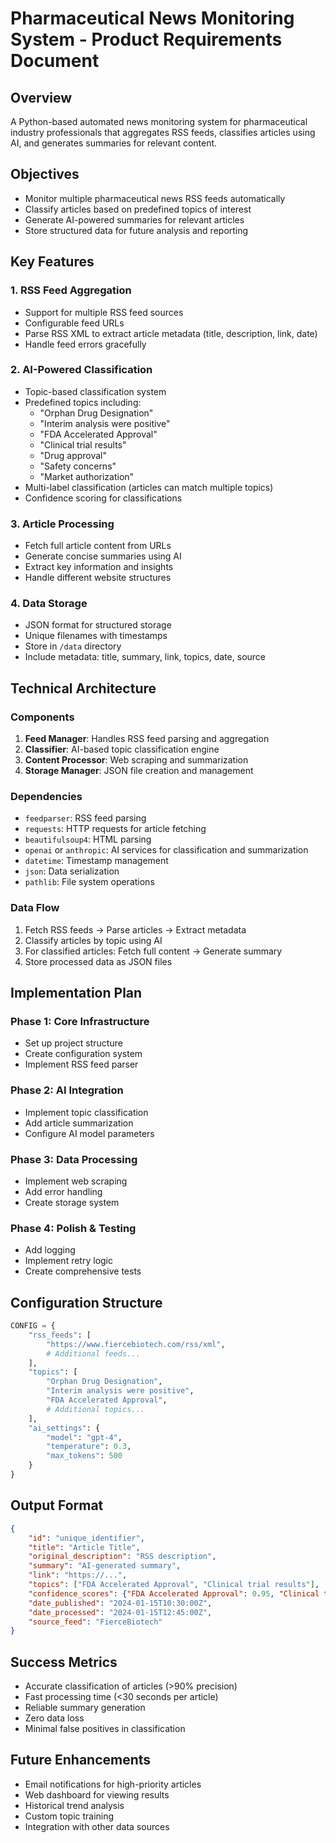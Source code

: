 # Pharmaceutical News Monitoring System - Product Requirements Document

## Overview
A Python-based automated news monitoring system for pharmaceutical industry professionals that aggregates RSS feeds, classifies articles using AI, and generates summaries for relevant content.

## Objectives
- Monitor multiple pharmaceutical news RSS feeds automatically
- Classify articles based on predefined topics of interest
- Generate AI-powered summaries for relevant articles
- Store structured data for future analysis and reporting

## Key Features

### 1. RSS Feed Aggregation
- Support for multiple RSS feed sources
- Configurable feed URLs
- Parse RSS XML to extract article metadata (title, description, link, date)
- Handle feed errors gracefully

### 2. AI-Powered Classification
- Topic-based classification system
- Predefined topics including:
  - "Orphan Drug Designation"
  - "Interim analysis were positive"
  - "FDA Accelerated Approval"
  - "Clinical trial results"
  - "Drug approval"
  - "Safety concerns"
  - "Market authorization"
- Multi-label classification (articles can match multiple topics)
- Confidence scoring for classifications

### 3. Article Processing
- Fetch full article content from URLs
- Generate concise summaries using AI
- Extract key information and insights
- Handle different website structures

### 4. Data Storage
- JSON format for structured storage
- Unique filenames with timestamps
- Store in `/data` directory
- Include metadata: title, summary, link, topics, date, source

## Technical Architecture

### Components
1. **Feed Manager**: Handles RSS feed parsing and aggregation
2. **Classifier**: AI-based topic classification engine
3. **Content Processor**: Web scraping and summarization
4. **Storage Manager**: JSON file creation and management

### Dependencies
- `feedparser`: RSS feed parsing
- `requests`: HTTP requests for article fetching
- `beautifulsoup4`: HTML parsing
- `openai` or `anthropic`: AI services for classification and summarization
- `datetime`: Timestamp management
- `json`: Data serialization
- `pathlib`: File system operations

### Data Flow
1. Fetch RSS feeds → Parse articles → Extract metadata
2. Classify articles by topic using AI
3. For classified articles: Fetch full content → Generate summary
4. Store processed data as JSON files

## Implementation Plan

### Phase 1: Core Infrastructure
- Set up project structure
- Create configuration system
- Implement RSS feed parser

### Phase 2: AI Integration
- Implement topic classification
- Add article summarization
- Configure AI model parameters

### Phase 3: Data Processing
- Implement web scraping
- Add error handling
- Create storage system

### Phase 4: Polish & Testing
- Add logging
- Implement retry logic
- Create comprehensive tests

## Configuration Structure
```python
CONFIG = {
    "rss_feeds": [
        "https://www.fiercebiotech.com/rss/xml",
        # Additional feeds...
    ],
    "topics": [
        "Orphan Drug Designation",
        "Interim analysis were positive",
        "FDA Accelerated Approval",
        # Additional topics...
    ],
    "ai_settings": {
        "model": "gpt-4",
        "temperature": 0.3,
        "max_tokens": 500
    }
}
```

## Output Format
```json
{
    "id": "unique_identifier",
    "title": "Article Title",
    "original_description": "RSS description",
    "summary": "AI-generated summary",
    "link": "https://...",
    "topics": ["FDA Accelerated Approval", "Clinical trial results"],
    "confidence_scores": {"FDA Accelerated Approval": 0.95, "Clinical trial results": 0.87},
    "date_published": "2024-01-15T10:30:00Z",
    "date_processed": "2024-01-15T12:45:00Z",
    "source_feed": "FierceBiotech"
}
```

## Success Metrics
- Accurate classification of articles (>90% precision)
- Fast processing time (<30 seconds per article)
- Reliable summary generation
- Zero data loss
- Minimal false positives in classification

## Future Enhancements
- Email notifications for high-priority articles
- Web dashboard for viewing results
- Historical trend analysis
- Custom topic training
- Integration with other data sources